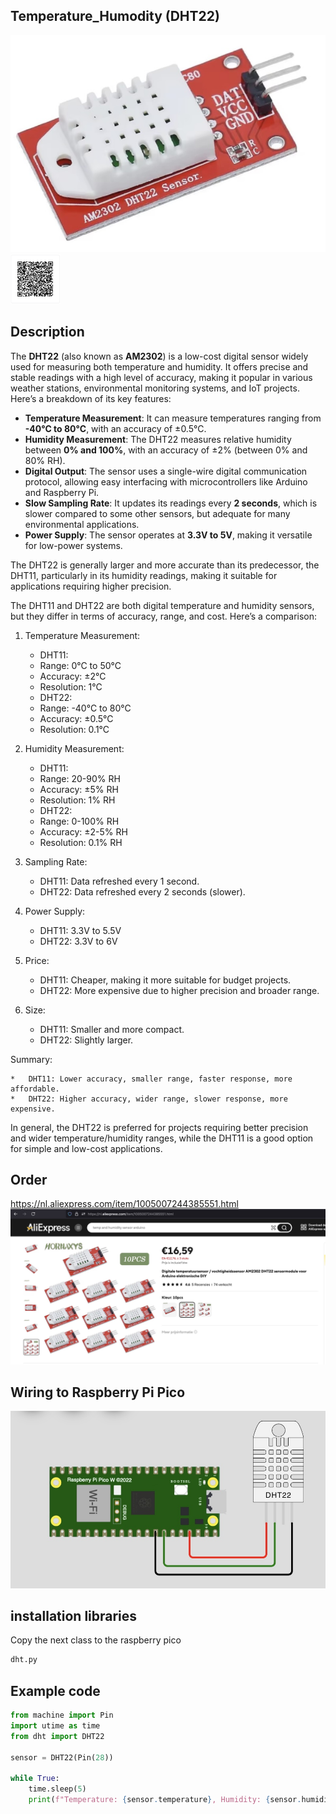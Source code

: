 ## Temperature_Humodity (DHT22)

<img src="DHT22_Photo.jpg" alt="Photo of the component">
<img src="DHT22_QR_code.jpg" alt="QR code to this page" width="80" height="80">

## Description
The **DHT22** (also known as **AM2302**) is a low-cost digital sensor widely used for measuring both temperature and humidity. It offers precise and stable readings with a high level of accuracy, making it popular in various weather stations, environmental monitoring systems, and IoT projects. Here’s a breakdown of its key features:

- **Temperature Measurement**: It can measure temperatures ranging from **-40°C to 80°C**, with an accuracy of ±0.5°C.
- **Humidity Measurement**: The DHT22 measures relative humidity between **0% and 100%**, with an accuracy of ±2% (between 0% and 80% RH).
- **Digital Output**: The sensor uses a single-wire digital communication protocol, allowing easy interfacing with microcontrollers like Arduino and Raspberry Pi.
- **Slow Sampling Rate**: It updates its readings every **2 seconds**, which is slower compared to some other sensors, but adequate for many environmental applications.
- **Power Supply**: The sensor operates at **3.3V to 5V**, making it versatile for low-power systems.

The DHT22 is generally larger and more accurate than its predecessor, the DHT11, particularly in its humidity readings, making it suitable for applications requiring higher precision.


The DHT11 and DHT22 are both digital temperature and humidity sensors, but they differ in terms of accuracy, range, and cost. Here’s a comparison:

1. Temperature Measurement:

	*	DHT11:
	*	Range: 0°C to 50°C
	*	Accuracy: ±2°C
	*	Resolution: 1°C
	*	DHT22:
	*	Range: -40°C to 80°C
	*	Accuracy: ±0.5°C
	*	Resolution: 0.1°C

2. Humidity Measurement:

	*	DHT11:
	*	Range: 20-90% RH
	*	Accuracy: ±5% RH
	*	Resolution: 1% RH
	*	DHT22:
	*	Range: 0-100% RH
	*	Accuracy: ±2-5% RH
	*	Resolution: 0.1% RH

3. Sampling Rate:

	*	DHT11: Data refreshed every 1 second.
	*	DHT22: Data refreshed every 2 seconds (slower).

4. Power Supply:

	*	DHT11: 3.3V to 5.5V
	*	DHT22: 3.3V to 6V

5. Price:

	*	DHT11: Cheaper, making it more suitable for budget projects.
	*	DHT22: More expensive due to higher precision and broader range.

6. Size:

	*	DHT11: Smaller and more compact.
	*	DHT22: Slightly larger.

Summary:

	*	DHT11: Lower accuracy, smaller range, faster response, more affordable.
	*	DHT22: Higher accuracy, wider range, slower response, more expensive.

In general, the DHT22 is preferred for projects requiring better precision and wider temperature/humidity ranges, while the DHT11 is a good option for simple and low-cost applications.


## Order
<a href="https://nl.aliexpress.com/item/1005007244385551.html">https://nl.aliexpress.com/item/1005007244385551.html</a>
<img src="DHT22_Order.jpg" alt="Photo of the Order">

## Wiring to Raspberry Pi Pico
<img src="DHT22_Wiring.jpg" alt="Wiring" >

## installation libraries
Copy the next class to the raspberry pico
```bash
dht.py
```

## Example code
```python
from machine import Pin
import utime as time
from dht import DHT22

sensor = DHT22(Pin(28))

while True:
    time.sleep(5)
    print(f"Temperature: {sensor.temperature}, Humidity: {sensor.humidity}")
```









